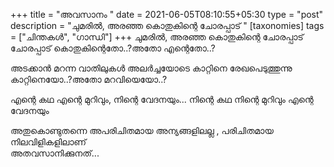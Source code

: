 +++
title = "അവസാനം "
date = 2021-06-05T08:10:55+05:30
type = "post"
description = "ചുമരിൽ, അരഞ്ഞ കൊതുകിന്റെ ചോരപ്പാട് "
[taxonomies]
tags = ["ചിന്തകൾ", "ഗാന്ധി"]
+++
ചുമരിൽ, അരഞ്ഞ കൊതുകിന്റെ ചോരപ്പാട് 
ചോരപ്പാട് കൊതുകിന്റെതോ..?അതോ എന്റെതോ..?

അടക്കാൻ മറന്ന വാതിലുകൾ അലർച്ചയോടെ 
കാറ്റിനെ രേഖപെടുത്തുന്നു 
കാറ്റിനെയോ..?അതോ മറവിയെയോ..?

എന്റെ കഥ എന്റെ മുറിവും, 
നിന്റെ വേദനയും...
നിന്റെ കഥ നിന്റെ മുറിവും 
എന്റെ വേദനയും 

അതുകൊണ്ടുതന്നെ അപരിചിതമായ 
അന്യങ്ങളിലല്ല ,
പരിചിതമായ നിലവിളികളിലാണ്   
അതവസാനിക്കുനത്...
